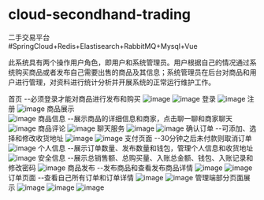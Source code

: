 # cloud-secondhand-trading
二手交易平台  
#SpringCloud+Redis+Elastisearch+RabbitMQ+Mysql+Vue

此系统具有两个操作用户角色，即用户和系统管理员。用户根据自己的情况通过系统购买商品或者发布自己需要出售的商品及其信息；系统管理员在后台对商品和用户进行管理，对资料进行统计分析并开展系统的正常运行维护工作。

首页  --必须登录才能对商品进行发布和购买
![image](https://github.com/zxb-xhj/cloud-secondhand-trading/assets/109727153/26654026-d66e-47c7-b350-f4828e5edc56)
![image](https://github.com/zxb-xhj/cloud-secondhand-trading/assets/109727153/3d2eb216-f6b6-4bb3-b383-1aebc80c0bf9)
登录
![image](https://github.com/zxb-xhj/cloud-secondhand-trading/assets/109727153/7484fd85-8309-4d7f-b72d-e1215aa6991a)
注册
![image](https://github.com/zxb-xhj/cloud-secondhand-trading/assets/109727153/1d3bb6aa-f275-4c7a-9789-a0c7afda3843)
商品展示  
![image](https://github.com/zxb-xhj/cloud-secondhand-trading/assets/109727153/ef8e6072-c869-47c8-afe5-4c8ba91926d0)
商品信息  --展示商品的详细信息和商家，点击聊一聊和商家聊天
![image](https://github.com/zxb-xhj/cloud-secondhand-trading/assets/109727153/8fcf2261-d532-4d2a-b744-0e72434a8de5)
商品评论
![image](https://github.com/zxb-xhj/cloud-secondhand-trading/assets/109727153/67433768-5dce-4eea-ab54-aecbfbaad604)
聊天服务
![image](https://github.com/zxb-xhj/cloud-secondhand-trading/assets/109727153/13852399-6d25-4b98-8f65-1d64b80661da)
![image](https://github.com/zxb-xhj/cloud-secondhand-trading/assets/109727153/aafbb8f6-56b2-4e4b-8d04-ec42b002abc6)
确认订单  --可添加、选择和修改收货地址
![image](https://github.com/zxb-xhj/cloud-secondhand-trading/assets/109727153/03453e2d-b463-4ff5-8c5e-eaba90060aaf)
![image](https://github.com/zxb-xhj/cloud-secondhand-trading/assets/109727153/53047cd0-5d9c-4ca5-b2a7-dccb193dfec6)
支付页面  --30分钟之后未付款则取消订单
![image](https://github.com/zxb-xhj/cloud-secondhand-trading/assets/109727153/fba25be5-c053-42e8-848d-049b624ae09e)
个人信息  --展示订单数量、发布数量和钱包，管理个人信息和收货地址
![image](https://github.com/zxb-xhj/cloud-secondhand-trading/assets/109727153/03632445-9446-46e6-8d1a-b68527b20f82)
安全信息  --展示总销售额、总购买量、入账总金额、钱包、入账记录和修改密码
![image](https://github.com/zxb-xhj/cloud-secondhand-trading/assets/109727153/7403967f-e793-44b0-86ac-e32a74ad88ab)
商品发布  --发布商品和查看发布商品详情
![image](https://github.com/zxb-xhj/cloud-secondhand-trading/assets/109727153/e94e9da1-cb9b-4077-b8c5-5abdfb00c5ae)
![image](https://github.com/zxb-xhj/cloud-secondhand-trading/assets/109727153/dfac929b-15dd-49cf-84d0-122f5d3bac3e)
订单页面  --查看自己所有订单和订单详情
![image](https://github.com/zxb-xhj/cloud-secondhand-trading/assets/109727153/63800969-baef-47db-8aae-960742329e63)
![image](https://github.com/zxb-xhj/cloud-secondhand-trading/assets/109727153/c30baa4e-7e1f-44a0-b748-d81700ee912e)
管理端部分页面展示
![image](https://github.com/zxb-xhj/cloud-secondhand-trading/assets/109727153/4dabac00-61dc-476e-9da1-b903d550b8f3)
![image](https://github.com/zxb-xhj/cloud-secondhand-trading/assets/109727153/42a15c3e-5561-4153-aa8d-203865899cd9)
![image](https://github.com/zxb-xhj/cloud-secondhand-trading/assets/109727153/c58b01cb-4231-4f15-ae8e-af5b05daa203)

